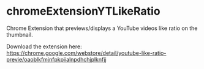 # chromeExtensionYTLikeRatio
Chrome Extension that previews/displays a YouTube videos like ratio on the thumbnail.

Download the extension here:
https://chrome.google.com/webstore/detail/youtube-like-ratio-previe/oaoblkfmjnfpkpiialnpdhchjplknfjj
